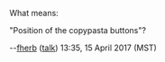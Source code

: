 What means:

"Position of the copypasta buttons"?

--[fherb](User:Fherb "wikilink") ([talk](User_talk:Fherb "wikilink"))
13:35, 15 April 2017 (MST)